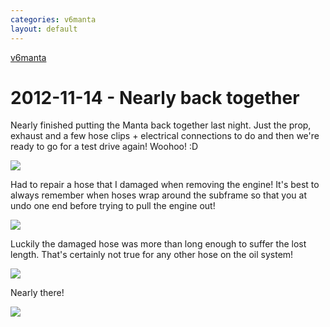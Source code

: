 ```yaml
---
categories: v6manta
layout: default
---
```


[v6manta](/v6manta)

# 2012-11-14 - Nearly back together
Nearly finished putting the Manta back together last night. Just the prop, exhaust and a few hose clips + electrical connections to do and then we're ready to go for a test drive again! Woohoo! :D

![](/img/v6manta/IMAG0384.jpg)

Had to repair a hose that I damaged when removing the engine! It's best to always remember when hoses wrap around the subframe so that you at undo one end before trying to pull the engine out!

![](/img/v6manta/IMAG0385.jpg)

Luckily the damaged hose was more than long enough to suffer the lost length. That's certainly not true for any other hose on the oil system!

![](/img/v6manta/IMAG0386.jpg)

Nearly there!

![](/img/v6manta/IMAG0387.jpg)
